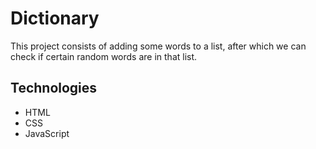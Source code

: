 # Dictionary
This project consists of adding some words to a list, after which we can check if certain random words are in that list.


## Technologies

- HTML
- CSS
- JavaScript
